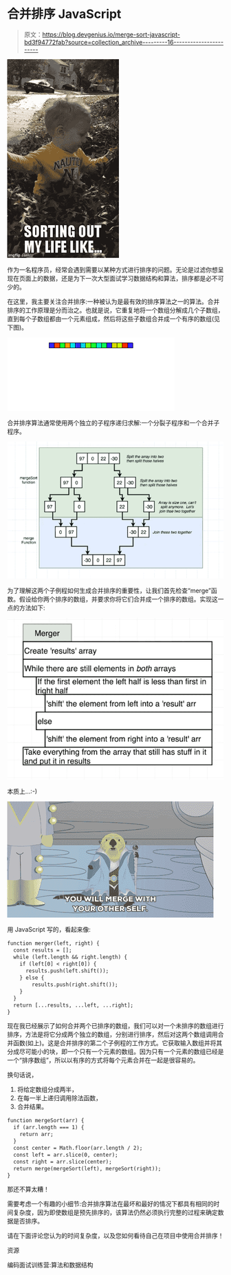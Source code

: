 # 合并排序 JavaScript

> 原文：<https://blog.devgenius.io/merge-sort-javascript-bd3f94772fab?source=collection_archive---------16----------------------->

![](img/dd47634848589e77b3095b09b093d1b2.png)

作为一名程序员，经常会遇到需要以某种方式进行排序的问题。无论是过滤你想呈现在页面上的数据，还是为下一次大型面试学习数据结构和算法，排序都是必不可少的。

在这里，我主要关注合并排序:一种被认为是最有效的排序算法之一的算法。合并排序的工作原理是分而治之。也就是说，它重复地将一个数组分解成几个子数组，直到每个子数组都由一个元素组成，然后将这些子数组合并成一个有序的数组(见下图)。

![](img/3b6461e4cd1644ce225dcb4a64fb690e.png)

合并排序算法通常使用两个独立的子程序递归求解:一个分裂子程序和一个合并子程序。

![](img/751e4c3a994380a9ecc328ede80537df.png)

为了理解这两个子例程如何生成合并排序的重要性，让我们首先检查“merge”函数。假设给你两个排序的数组，并要求你将它们合并成一个排序的数组。实现这一点的方法如下:

![](img/0fefdeec4037947ae61e31241f02dc62.png)

本质上…:-)

![](img/9d02a62e5a39b5eb14051291e0927501.png)

用 JavaScript 写的，看起来像:

```
function merger(left, right) {
  const results = [];
  while (left.length && right.length) {
    if (left[0] < right[0]) {
      results.push(left.shift());
    } else {
        results.push(right.shift());
    }
  }
  return [...results, ...left, ...right];
}
```

现在我已经展示了如何合并两个已排序的数组，我们可以对一个未排序的数组进行排序，方法是将它分成两个独立的数组，分别进行排序，然后对这两个数组调用合并函数(如上)。这是合并排序的第二个子例程的工作方式。它获取输入数组并将其分成尽可能小的块，即一个只有一个元素的数组。因为只有一个元素的数组已经是一个“排序数组”，所以以有序的方式将每个元素合并在一起是很容易的。

换句话说，

1.  将给定数组分成两半，
2.  在每一半上递归调用除法函数，
3.  合并结果。

```
function mergeSort(arr) {
  if (arr.length === 1) {
    return arr;
  }
  const center = Math.floor(arr.length / 2);
  const left = arr.slice(0, center);
  const right = arr.slice(center); 
  return merge(mergeSort(left), mergeSort(right));
}
```

那还不算太糟！

需要考虑一个有趣的小细节:合并排序算法在最坏和最好的情况下都具有相同的时间复杂度，因为即使数组是预先排序的，该算法仍然必须执行完整的过程来确定数据是否排序。

请在下面评论您认为的时间复杂度，以及您如何看待自己在项目中使用合并排序！

资源

编码面试训练营:算法和数据结构